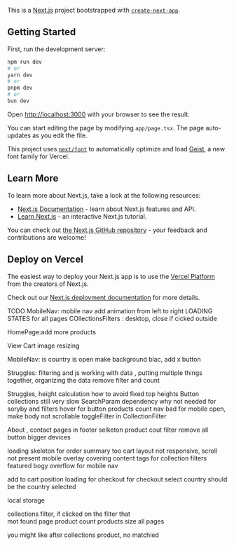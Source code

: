 This is a [Next.js](https://nextjs.org) project bootstrapped with [`create-next-app`](https://nextjs.org/docs/app/api-reference/cli/create-next-app).

## Getting Started

First, run the development server:

```bash
npm run dev
# or
yarn dev
# or
pnpm dev
# or
bun dev
```

Open [http://localhost:3000](http://localhost:3000) with your browser to see the result.

You can start editing the page by modifying `app/page.tsx`. The page auto-updates as you edit the file.

This project uses [`next/font`](https://nextjs.org/docs/app/building-your-application/optimizing/fonts) to automatically optimize and load [Geist](https://vercel.com/font), a new font family for Vercel.

## Learn More

To learn more about Next.js, take a look at the following resources:

- [Next.js Documentation](https://nextjs.org/docs) - learn about Next.js features and API.
- [Learn Next.js](https://nextjs.org/learn) - an interactive Next.js tutorial.

You can check out [the Next.js GitHub repository](https://github.com/vercel/next.js) - your feedback and contributions are welcome!

## Deploy on Vercel

The easiest way to deploy your Next.js app is to use the [Vercel Platform](https://vercel.com/new?utm_medium=default-template&filter=next.js&utm_source=create-next-app&utm_campaign=create-next-app-readme) from the creators of Next.js.

Check out our [Next.js deployment documentation](https://nextjs.org/docs/app/building-your-application/deploying) for more details.

TODO
MobileNav: mobile nav add animation from left to right
LOADING STATES for all pages
 COllectionsFilters : desktop, close if cicked outside  
 
HomePage:add more products
 
 View Cart image resizing


 MobileNav: is country is open make background blac, add x button
 
Struggles: filtering and js working with data , putting multiple things together, organizing the data
remove filter and count

Struggles, height calculation how to avoid fixed top heights
Button collections still very slow
SearchParam dependency why not needed for soryby and filters
hover for button
products count
nav bad for mobile open, make body not scrollable toggleFilter in CollectionFilter

About , contact pages in footer
selketon
product cout
filter remove all button bigger devices

 
 
loading skeleton for order summary too
cart layout not responsive, scroll not present
mobile overlay covering content 
tags for collection
filters featured
bogy overflow for mobile nav

add to cart position
loading for checkout
for checkout select country should be the country selected

local storage



collections filter, if clicked on the filter that  
mot found page
product count
products size all pages

you might like after collections product, no matchied